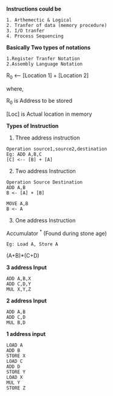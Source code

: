 __Instructions could be__
```
1. Arthemectic & Logical
2. Tranfer of data (memory procedure)
3. I/O tranfer
4. Process Sequencing
```

<b>Basically Two types of notations</b>

```
1.Register Tranfer Notation
2.Assembly Language Notation
```

R<sub>0</sub> <-- [Location 1] + [Location 2] 

where,

 R<sub>0</sub> is Address to be stored

 [Loc] is Actual location in memory
 
  
 <b>Types of Instruction</b>
 1. Three address instruction
   ```
   Operation source1,source2,destination
   Eg: ADD A,B,C
   [C] <-- [B] + [A]
   ```

2. Two address Instruction
```
Operation Source Destination
ADD A,B
B <- [A] + [B]

MOVE A,B
B <- A
```
3. One address Instruction

Accumulator <sup> *</sup> (Found during stone age)
```
Eg: Load A, Store A

```
(A+B)*(C+D)

**3 address Input**
```
ADD A,B,X
ADD C,D,Y
MUL X,Y,Z
```

**2 address Input**
```
ADD A,B
ADD C,D
MUL B,D
```
**1 address input**
```
LOAD A
ADD B
STORE X
LOAD C
ADD D
STORE Y
LOAD X
MUL Y
STORE Z
```
